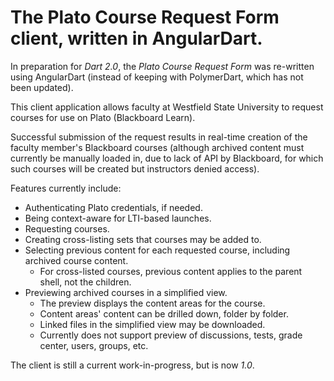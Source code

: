 # The Plato Course Request Form client, written in AngularDart.

In preparation for *Dart 2.0*, the *Plato Course Request Form*
was re-written using AngularDart (instead of keeping with
PolymerDart, which has not been updated).

This client application allows faculty at Westfield State University
to request courses for use on Plato (Blackboard Learn).
  
Successful submission of the request results in real-time creation of
the faculty member's Blackboard courses (although archived content must
currently be manually loaded in, due to lack of API by Blackboard, for
which such courses will be created but instructors denied access).
 
Features currently include:
* Authenticating Plato credentials, if needed.
* Being context-aware for LTI-based launches.
* Requesting courses.
* Creating cross-listing sets that courses may be added to.
* Selecting previous content for each requested course, including
 archived course content.
  * For cross-listed courses, previous content applies to the
   parent shell, not the children.
* Previewing archived courses in a simplified view.
  * The preview displays the content areas for the course.
  * Content areas' content can be drilled down, folder by folder.
  * Linked files in the simplified view may be downloaded.
  * Currently does not support preview of discussions, tests,
   grade center, users, groups, etc.

The client is still a current work-in-progress, but is now *1.0*.
